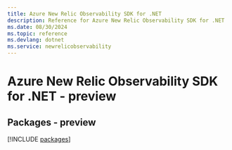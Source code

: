 ```yaml
---
title: Azure New Relic Observability SDK for .NET
description: Reference for Azure New Relic Observability SDK for .NET
ms.date: 08/30/2024
ms.topic: reference
ms.devlang: dotnet
ms.service: newrelicobservability
---
```

# Azure New Relic Observability SDK for .NET - preview
## Packages - preview
[!INCLUDE [packages](new-relic-observability-index.md)]